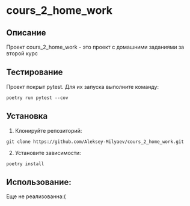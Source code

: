 # cours_2_home_work

## Описание

Проект cours_2_home_work - это проект с домашними заданиями за второй курс

## Тестирование
Проект покрыт pytest. Для их запуска выполните команду:
```
poetry run pytest --cov

```

## Установка 
1. Клонируйте репозиторий:
```
git clone https://github.com/Aleksey-Milyaev/cours_2_home_work.git
```
2. Установите зависимости:
```
poetry install
```

## Использование:
Еще не реализованна:(